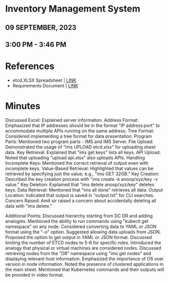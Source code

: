 # Inventory Management System
## 09 SEPTEMBER, 2023
## 3:00 PM - 3:46 PM

# References
- etcd.XLSX Spreadsheet | [LINK](https://docs.google.com/spreadsheets/d/1_oHivMUs1j4XZFSn3yZTKNkx50YXNYqU/edit#gid=338006155)
- Requirements Document | [LINK](https://docs.google.com/document/d/1kqVSy1tVPH7XL-YVOuwbdmF2fAnJldYFF-MBTGYnDTE/edit)

# Minutes
Discussed Excel: Explained server information.
Address Format: Emphasized that IP addresses should be in the format "IP address:port" to accommodate multiple APIs running on the same address.
Tree Format: Considered implementing a tree format for data presentation.
Program Parts: Mentioned two program parts - IMS and IMS Server.
File Upload: Demonstrated the usage of "ims UPLOAD etcd.xlsx" for uploading sheet data.
Key Retrieval: Explained that "ims get keys" lists all keys.
API Upload: Noted that uploading "upload api.xlsx" also uploads APIs.
Handling Incomplete Keys: Mentioned the correct retrieval of output even with incomplete keys.
Value-Based Retrieval: Highlighted that values can be retrieved by specifying just the value, e.g., "ims GET 32GB."
Key Creation: Described the key creation process with "ims create -k anoop/xyz/key -v value."
Key Deletion: Explained that "ims delete anoop/xyz/key" deletes keys.
Data Retrieval: Mentioned that "ims all done" retrieves all data.
Output Location: Indicated that output is saved in "output.txt" for CLI searches.
Concern Raised: Amit sir raised a concern about accidentally deleting all data with "ims delete."

Additional Points:
Discussed hierarchy starting from DC DR and adding analogies.
Mentioned the ability to run commands using "kubectl get namespace" on any node.
Considered converting data to YAML or JSON format using the "-o" option.
Suggested allowing data uploads from JSON.
Proposed the option to get output in YAML or JSON format.
Discussed limiting the number of ETCD nodes to 5-6 for specific roles.
Introduced the analogy that physical or virtual machines are considered nodes.
Discussed retrieving nodes from the "DR" namespace using "ims get nodes" and displaying relevant host information.
Emphasized the importance of OS over version in node information.
Noted the presence of clustered applications in the main sheet.
Mentioned that Kubernetes commands and their outputs will be provided in video format.
